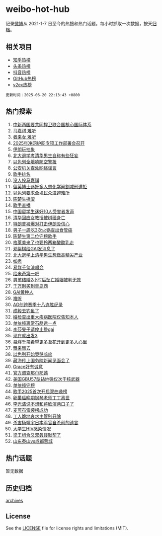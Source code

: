# weibo-hot-hub

记录[微博](https://www.weibo.com)从 2021-1-7 日至今的热搜和热门话题。每小时抓取一次数据，按天[归档](archives)。

## 相关项目

- [知乎热榜](https://github.com/lonnyzhang423/zhihu-hot-hub)
- [头条热榜](https://github.com/lonnyzhang423/toutiao-hot-hub)
- [抖音热榜](https://github.com/lonnyzhang423/douyin-hot-hub)
- [GitHub热榜](https://github.com/lonnyzhang423/github-hot-hub)
- [v2ex热榜](https://github.com/lonnyzhang423/v2ex-hot-hub)


`更新时间：2025-06-20 22:13:43 +0800`

## 热门搜索

1. [中新两国要共同捍卫联合国核心国际体系](https://m.weibo.cn/search?containerid=100103type%3D1%26t%3D10%26q%3D%23%E4%B8%AD%E6%96%B0%E4%B8%A4%E5%9B%BD%E8%A6%81%E5%85%B1%E5%90%8C%E6%8D%8D%E5%8D%AB%E8%81%94%E5%90%88%E5%9B%BD%E6%A0%B8%E5%BF%83%E5%9B%BD%E9%99%85%E4%BD%93%E7%B3%BB%23&stream_entry_id=51&isnewpage=1&extparam=seat%3D1%26q%3D%2523%25E4%25B8%25AD%25E6%2596%25B0%25E4%25B8%25A4%25E5%259B%25BD%25E8%25A6%2581%25E5%2585%25B1%25E5%2590%258C%25E6%258D%258D%25E5%258D%25AB%25E8%2581%2594%25E5%2590%2588%25E5%259B%25BD%25E6%25A0%25B8%25E5%25BF%2583%25E5%259B%25BD%25E9%2599%2585%25E4%25BD%2593%25E7%25B3%25BB%2523%26filter_type%3Drealtimehot%26stream_entry_id%3D51%26c_type%3D51%26dgr%3D0%26pos%3D0%26cate%3D10103%26display_time%3D1750428821%26pre_seqid%3D17504288218790218237116)
1. [马嘉祺 难听](https://m.weibo.cn/search?containerid=100103type%3D1%26t%3D10%26q%3D%E9%A9%AC%E5%98%89%E7%A5%BA+%E9%9A%BE%E5%90%AC&stream_entry_id=31&isnewpage=1&extparam=seat%3D1%26band_rank%3D1%26lcate%3D5001%26stream_entry_id%3D31%26q%3D%25E9%25A9%25AC%25E5%2598%2589%25E7%25A5%25BA%2520%25E9%259A%25BE%25E5%2590%25AC%26flag%3D4%26filter_type%3Drealtimehot%26dgr%3D0%26pos%3D0%26realpos%3D1%26c_type%3D31%26cate%3D5001%26display_time%3D1750428821%26pre_seqid%3D17504288218790218237116)
1. [者来女 难听](https://m.weibo.cn/search?containerid=100103type%3D1%26t%3D10%26q%3D%E8%80%85%E6%9D%A5%E5%A5%B3+%E9%9A%BE%E5%90%AC&stream_entry_id=31&isnewpage=1&extparam=seat%3D1%26band_rank%3D2%26lcate%3D5001%26stream_entry_id%3D31%26q%3D%25E8%2580%2585%25E6%259D%25A5%25E5%25A5%25B3%2520%25E9%259A%25BE%25E5%2590%25AC%26flag%3D1%26filter_type%3Drealtimehot%26dgr%3D0%26pos%3D1%26realpos%3D2%26c_type%3D31%26cate%3D5001%26display_time%3D1750428821%26pre_seqid%3D17504288218790218237116)
1. [2025年净网护网专项工作部署会召开](https://m.weibo.cn/search?containerid=100103type%3D1%26t%3D10%26q%3D%232025%E5%B9%B4%E5%87%80%E7%BD%91%E6%8A%A4%E7%BD%91%E4%B8%93%E9%A1%B9%E5%B7%A5%E4%BD%9C%E9%83%A8%E7%BD%B2%E4%BC%9A%E5%8F%AC%E5%BC%80%23&stream_entry_id=31&isnewpage=1&extparam=seat%3D1%26band_rank%3D3%26lcate%3D5001%26stream_entry_id%3D31%26q%3D%25232025%25E5%25B9%25B4%25E5%2587%2580%25E7%25BD%2591%25E6%258A%25A4%25E7%25BD%2591%25E4%25B8%2593%25E9%25A1%25B9%25E5%25B7%25A5%25E4%25BD%259C%25E9%2583%25A8%25E7%25BD%25B2%25E4%25BC%259A%25E5%258F%25AC%25E5%25BC%2580%2523%26flag%3D0%26filter_type%3Drealtimehot%26dgr%3D0%26pos%3D2%26realpos%3D3%26c_type%3D31%26cate%3D5001%26display_time%3D1750428821%26pre_seqid%3D17504288218790218237116)
1. [伊朗玩抽象](https://m.weibo.cn/search?containerid=100103type%3D1%26t%3D10%26q%3D%E4%BC%8A%E6%9C%97%E7%8E%A9%E6%8A%BD%E8%B1%A1&stream_entry_id=31&isnewpage=1&extparam=seat%3D1%26band_rank%3D4%26lcate%3D5001%26stream_entry_id%3D31%26q%3D%25E4%25BC%258A%25E6%259C%2597%25E7%258E%25A9%25E6%258A%25BD%25E8%25B1%25A1%26flag%3D1%26filter_type%3Drealtimehot%26dgr%3D0%26pos%3D3%26realpos%3D4%26c_type%3D31%26cate%3D5001%26display_time%3D1750428821%26pre_seqid%3D17504288218790218237116)
1. [北大退学考清华男生自称有些狂妄](https://m.weibo.cn/search?containerid=100103type%3D1%26t%3D10%26q%3D%23%E5%8C%97%E5%A4%A7%E9%80%80%E5%AD%A6%E8%80%83%E6%B8%85%E5%8D%8E%E7%94%B7%E7%94%9F%E8%87%AA%E7%A7%B0%E6%9C%89%E4%BA%9B%E7%8B%82%E5%A6%84%23&stream_entry_id=31&isnewpage=1&extparam=seat%3D1%26band_rank%3D5%26lcate%3D5001%26stream_entry_id%3D31%26q%3D%2523%25E5%258C%2597%25E5%25A4%25A7%25E9%2580%2580%25E5%25AD%25A6%25E8%2580%2583%25E6%25B8%2585%25E5%258D%258E%25E7%2594%25B7%25E7%2594%259F%25E8%2587%25AA%25E7%25A7%25B0%25E6%259C%2589%25E4%25BA%259B%25E7%258B%2582%25E5%25A6%2584%2523%26flag%3D0%26filter_type%3Drealtimehot%26dgr%3D0%26pos%3D4%26realpos%3D5%26c_type%3D31%26cate%3D5001%26display_time%3D1750428821%26pre_seqid%3D17504288218790218237116)
1. [以色列全境响防空警报](https://m.weibo.cn/search?containerid=100103type%3D1%26t%3D10%26q%3D%23%E4%BB%A5%E8%89%B2%E5%88%97%E5%85%A8%E5%A2%83%E5%93%8D%E9%98%B2%E7%A9%BA%E8%AD%A6%E6%8A%A5%23&stream_entry_id=31&isnewpage=1&extparam=seat%3D1%26band_rank%3D6%26lcate%3D5001%26stream_entry_id%3D31%26q%3D%2523%25E4%25BB%25A5%25E8%2589%25B2%25E5%2588%2597%25E5%2585%25A8%25E5%25A2%2583%25E5%2593%258D%25E9%2598%25B2%25E7%25A9%25BA%25E8%25AD%25A6%25E6%258A%25A5%2523%26flag%3D1%26filter_type%3Drealtimehot%26dgr%3D0%26pos%3D5%26realpos%3D6%26c_type%3D31%26cate%3D5001%26display_time%3D1750428821%26pre_seqid%3D17504288218790218237116)
1. [公安机关查处网络谣言](https://m.weibo.cn/search?containerid=100103type%3D1%26t%3D10%26q%3D%23%E5%85%AC%E5%AE%89%E6%9C%BA%E5%85%B3%E6%9F%A5%E5%A4%84%E7%BD%91%E7%BB%9C%E8%B0%A3%E8%A8%80%23&stream_entry_id=31&isnewpage=1&extparam=seat%3D1%26band_rank%3D7%26lcate%3D5001%26stream_entry_id%3D31%26is_ad_pos%3D1%26q%3D%2523%25E5%2585%25AC%25E5%25AE%2589%25E6%259C%25BA%25E5%2585%25B3%25E6%259F%25A5%25E5%25A4%2584%25E7%25BD%2591%25E7%25BB%259C%25E8%25B0%25A3%25E8%25A8%2580%2523%26filter_type%3Drealtimehot%26dgr%3D0%26pos%3D6%26c_type%3D31%26adid%3D290698%26cate%3D5001%26display_time%3D1750428821%26pre_seqid%3D17504288218790218237116)
1. [歌手排名](https://m.weibo.cn/search?containerid=100103type%3D1%26t%3D10%26q%3D%E6%AD%8C%E6%89%8B%E6%8E%92%E5%90%8D&stream_entry_id=31&isnewpage=1&extparam=seat%3D1%26band_rank%3D7%26lcate%3D5001%26stream_entry_id%3D31%26q%3D%25E6%25AD%258C%25E6%2589%258B%25E6%258E%2592%25E5%2590%258D%26flag%3D1%26filter_type%3Drealtimehot%26dgr%3D0%26pos%3D7%26realpos%3D7%26c_type%3D31%26cate%3D5001%26display_time%3D1750428821%26pre_seqid%3D17504288218790218237116)
1. [没人投马嘉祺](https://m.weibo.cn/search?containerid=100103type%3D1%26t%3D10%26q%3D%23%E6%B2%A1%E4%BA%BA%E6%8A%95%E9%A9%AC%E5%98%89%E7%A5%BA%23&stream_entry_id=31&isnewpage=1&extparam=seat%3D1%26band_rank%3D8%26lcate%3D5001%26stream_entry_id%3D31%26q%3D%2523%25E6%25B2%25A1%25E4%25BA%25BA%25E6%258A%2595%25E9%25A9%25AC%25E5%2598%2589%25E7%25A5%25BA%2523%26flag%3D1%26filter_type%3Drealtimehot%26dgr%3D0%26pos%3D8%26realpos%3D8%26c_type%3D31%26cate%3D5001%26display_time%3D1750428821%26pre_seqid%3D17504288218790218237116)
1. [留英博士迷奸多人想化学阉割减刑遭拒](https://m.weibo.cn/search?containerid=100103type%3D1%26t%3D10%26q%3D%23%E7%95%99%E8%8B%B1%E5%8D%9A%E5%A3%AB%E8%BF%B7%E5%A5%B8%E5%A4%9A%E4%BA%BA%E6%83%B3%E5%8C%96%E5%AD%A6%E9%98%89%E5%89%B2%E5%87%8F%E5%88%91%E9%81%AD%E6%8B%92%23&stream_entry_id=31&isnewpage=1&extparam=seat%3D1%26band_rank%3D9%26lcate%3D5001%26stream_entry_id%3D31%26q%3D%2523%25E7%2595%2599%25E8%258B%25B1%25E5%258D%259A%25E5%25A3%25AB%25E8%25BF%25B7%25E5%25A5%25B8%25E5%25A4%259A%25E4%25BA%25BA%25E6%2583%25B3%25E5%258C%2596%25E5%25AD%25A6%25E9%2598%2589%25E5%2589%25B2%25E5%2587%258F%25E5%2588%2591%25E9%2581%25AD%25E6%258B%2592%2523%26flag%3D0%26filter_type%3Drealtimehot%26dgr%3D0%26pos%3D9%26realpos%3D9%26c_type%3D31%26cate%3D5001%26display_time%3D1750428821%26pre_seqid%3D17504288218790218237116)
1. [以色列要求全境民众进避难所](https://m.weibo.cn/search?containerid=100103type%3D1%26t%3D10%26q%3D%23%E4%BB%A5%E8%89%B2%E5%88%97%E8%A6%81%E6%B1%82%E5%85%A8%E5%A2%83%E6%B0%91%E4%BC%97%E8%BF%9B%E9%81%BF%E9%9A%BE%E6%89%80%23&stream_entry_id=31&isnewpage=1&extparam=seat%3D1%26band_rank%3D10%26lcate%3D5001%26stream_entry_id%3D31%26q%3D%2523%25E4%25BB%25A5%25E8%2589%25B2%25E5%2588%2597%25E8%25A6%2581%25E6%25B1%2582%25E5%2585%25A8%25E5%25A2%2583%25E6%25B0%2591%25E4%25BC%2597%25E8%25BF%259B%25E9%2581%25BF%25E9%259A%25BE%25E6%2589%2580%2523%26flag%3D1%26filter_type%3Drealtimehot%26dgr%3D0%26pos%3D10%26realpos%3D10%26c_type%3D31%26cate%3D5001%26display_time%3D1750428821%26pre_seqid%3D17504288218790218237116)
1. [陈楚生摇滚](https://m.weibo.cn/search?containerid=100103type%3D1%26t%3D10%26q%3D%E9%99%88%E6%A5%9A%E7%94%9F%E6%91%87%E6%BB%9A&stream_entry_id=31&isnewpage=1&extparam=seat%3D1%26band_rank%3D11%26lcate%3D5001%26stream_entry_id%3D31%26q%3D%25E9%2599%2588%25E6%25A5%259A%25E7%2594%259F%25E6%2591%2587%25E6%25BB%259A%26flag%3D1%26filter_type%3Drealtimehot%26dgr%3D0%26pos%3D11%26realpos%3D11%26c_type%3D31%26cate%3D5001%26display_time%3D1750428821%26pre_seqid%3D17504288218790218237116)
1. [歌手直播](https://m.weibo.cn/search?containerid=100103type%3D1%26t%3D10%26q%3D%E6%AD%8C%E6%89%8B%E7%9B%B4%E6%92%AD&stream_entry_id=31&isnewpage=1&extparam=seat%3D1%26band_rank%3D12%26lcate%3D5001%26stream_entry_id%3D31%26q%3D%25E6%25AD%258C%25E6%2589%258B%25E7%259B%25B4%25E6%2592%25AD%26flag%3D0%26filter_type%3Drealtimehot%26dgr%3D0%26pos%3D12%26realpos%3D12%26c_type%3D31%26cate%3D5001%26display_time%3D1750428821%26pre_seqid%3D17504288218790218237116)
1. [中国留学生迷奸10人受害者发声](https://m.weibo.cn/search?containerid=100103type%3D1%26t%3D10%26q%3D%23%E4%B8%AD%E5%9B%BD%E7%95%99%E5%AD%A6%E7%94%9F%E8%BF%B7%E5%A5%B810%E4%BA%BA%E5%8F%97%E5%AE%B3%E8%80%85%E5%8F%91%E5%A3%B0%23&stream_entry_id=31&isnewpage=1&extparam=seat%3D1%26band_rank%3D13%26lcate%3D5001%26stream_entry_id%3D31%26q%3D%2523%25E4%25B8%25AD%25E5%259B%25BD%25E7%2595%2599%25E5%25AD%25A6%25E7%2594%259F%25E8%25BF%25B7%25E5%25A5%25B810%25E4%25BA%25BA%25E5%258F%2597%25E5%25AE%25B3%25E8%2580%2585%25E5%258F%2591%25E5%25A3%25B0%2523%26flag%3D2%26filter_type%3Drealtimehot%26dgr%3D0%26pos%3D13%26realpos%3D13%26c_type%3D31%26cate%3D5001%26display_time%3D1750428821%26pre_seqid%3D17504288218790218237116)
1. [清华回应女教授被树砸身亡](https://m.weibo.cn/search?containerid=100103type%3D1%26t%3D10%26q%3D%23%E6%B8%85%E5%8D%8E%E5%9B%9E%E5%BA%94%E5%A5%B3%E6%95%99%E6%8E%88%E8%A2%AB%E6%A0%91%E7%A0%B8%E8%BA%AB%E4%BA%A1%23&stream_entry_id=31&isnewpage=1&extparam=seat%3D1%26band_rank%3D14%26lcate%3D5001%26stream_entry_id%3D31%26q%3D%2523%25E6%25B8%2585%25E5%258D%258E%25E5%259B%259E%25E5%25BA%2594%25E5%25A5%25B3%25E6%2595%2599%25E6%258E%2588%25E8%25A2%25AB%25E6%25A0%2591%25E7%25A0%25B8%25E8%25BA%25AB%25E4%25BA%25A1%2523%26flag%3D0%26filter_type%3Drealtimehot%26dgr%3D0%26pos%3D14%26realpos%3D14%26c_type%3D31%26cate%3D5001%26display_time%3D1750428821%26pre_seqid%3D17504288218790218237116)
1. [特朗普被爆对打击伊朗没信心](https://m.weibo.cn/search?containerid=100103type%3D1%26t%3D10%26q%3D%23%E7%89%B9%E6%9C%97%E6%99%AE%E8%A2%AB%E7%88%86%E5%AF%B9%E6%89%93%E5%87%BB%E4%BC%8A%E6%9C%97%E6%B2%A1%E4%BF%A1%E5%BF%83%23&stream_entry_id=31&isnewpage=1&extparam=seat%3D1%26band_rank%3D15%26lcate%3D5001%26stream_entry_id%3D31%26q%3D%2523%25E7%2589%25B9%25E6%259C%2597%25E6%2599%25AE%25E8%25A2%25AB%25E7%2588%2586%25E5%25AF%25B9%25E6%2589%2593%25E5%2587%25BB%25E4%25BC%258A%25E6%259C%2597%25E6%25B2%25A1%25E4%25BF%25A1%25E5%25BF%2583%2523%26flag%3D1%26filter_type%3Drealtimehot%26dgr%3D0%26pos%3D15%26realpos%3D15%26c_type%3D31%26cate%3D5001%26display_time%3D1750428821%26pre_seqid%3D17504288218790218237116)
1. [男子一周吃3次火锅查出食管癌](https://m.weibo.cn/search?containerid=100103type%3D1%26t%3D10%26q%3D%23%E7%94%B7%E5%AD%90%E4%B8%80%E5%91%A8%E5%90%833%E6%AC%A1%E7%81%AB%E9%94%85%E6%9F%A5%E5%87%BA%E9%A3%9F%E7%AE%A1%E7%99%8C%23&stream_entry_id=31&isnewpage=1&extparam=seat%3D1%26band_rank%3D16%26lcate%3D5001%26stream_entry_id%3D31%26q%3D%2523%25E7%2594%25B7%25E5%25AD%2590%25E4%25B8%2580%25E5%2591%25A8%25E5%2590%25833%25E6%25AC%25A1%25E7%2581%25AB%25E9%2594%2585%25E6%259F%25A5%25E5%2587%25BA%25E9%25A3%259F%25E7%25AE%25A1%25E7%2599%258C%2523%26flag%3D0%26filter_type%3Drealtimehot%26dgr%3D0%26pos%3D16%26realpos%3D16%26c_type%3D31%26cate%3D5001%26display_time%3D1750428821%26pre_seqid%3D17504288218790218237116)
1. [陈楚生第二位守榜歌手](https://m.weibo.cn/search?containerid=100103type%3D1%26t%3D10%26q%3D%E9%99%88%E6%A5%9A%E7%94%9F%E7%AC%AC%E4%BA%8C%E4%BD%8D%E5%AE%88%E6%A6%9C%E6%AD%8C%E6%89%8B&stream_entry_id=31&isnewpage=1&extparam=seat%3D1%26band_rank%3D17%26lcate%3D5001%26stream_entry_id%3D31%26q%3D%25E9%2599%2588%25E6%25A5%259A%25E7%2594%259F%25E7%25AC%25AC%25E4%25BA%258C%25E4%25BD%258D%25E5%25AE%2588%25E6%25A6%259C%25E6%25AD%258C%25E6%2589%258B%26flag%3D1%26filter_type%3Drealtimehot%26dgr%3D0%26pos%3D17%26realpos%3D17%26c_type%3D31%26cate%3D5001%26display_time%3D1750428821%26pre_seqid%3D17504288218790218237116)
1. [格莱美来了也要拎两箱酸酸乳走](https://m.weibo.cn/search?containerid=100103type%3D1%26t%3D10%26q%3D%23%E6%A0%BC%E8%8E%B1%E7%BE%8E%E6%9D%A5%E4%BA%86%E4%B9%9F%E8%A6%81%E6%8B%8E%E4%B8%A4%E7%AE%B1%E9%85%B8%E9%85%B8%E4%B9%B3%E8%B5%B0%23&stream_entry_id=31&isnewpage=1&extparam=seat%3D1%26band_rank%3D18%26lcate%3D5001%26stream_entry_id%3D31%26q%3D%2523%25E6%25A0%25BC%25E8%258E%25B1%25E7%25BE%258E%25E6%259D%25A5%25E4%25BA%2586%25E4%25B9%259F%25E8%25A6%2581%25E6%258B%258E%25E4%25B8%25A4%25E7%25AE%25B1%25E9%2585%25B8%25E9%2585%25B8%25E4%25B9%25B3%25E8%25B5%25B0%2523%26flag%3D1%26filter_type%3Drealtimehot%26dgr%3D0%26pos%3D18%26realpos%3D18%26c_type%3D31%26cate%3D5001%26display_time%3D1750428821%26pre_seqid%3D17504288218790218237116)
1. [邓紫棋给GAI发消息了](https://m.weibo.cn/search?containerid=100103type%3D1%26t%3D10%26q%3D%23%E9%82%93%E7%B4%AB%E6%A3%8B%E7%BB%99GAI%E5%8F%91%E6%B6%88%E6%81%AF%E4%BA%86%23&stream_entry_id=31&isnewpage=1&extparam=seat%3D1%26band_rank%3D19%26lcate%3D5001%26stream_entry_id%3D31%26q%3D%2523%25E9%2582%2593%25E7%25B4%25AB%25E6%25A3%258B%25E7%25BB%2599GAI%25E5%258F%2591%25E6%25B6%2588%25E6%2581%25AF%25E4%25BA%2586%2523%26flag%3D1%26filter_type%3Drealtimehot%26dgr%3D0%26pos%3D19%26realpos%3D19%26c_type%3D31%26cate%3D5001%26display_time%3D1750428821%26pre_seqid%3D17504288218790218237116)
1. [北大退学上清华男生想做高精尖产业](https://m.weibo.cn/search?containerid=100103type%3D1%26t%3D10%26q%3D%23%E5%8C%97%E5%A4%A7%E9%80%80%E5%AD%A6%E4%B8%8A%E6%B8%85%E5%8D%8E%E7%94%B7%E7%94%9F%E6%83%B3%E5%81%9A%E9%AB%98%E7%B2%BE%E5%B0%96%E4%BA%A7%E4%B8%9A%23&stream_entry_id=31&isnewpage=1&extparam=seat%3D1%26band_rank%3D20%26lcate%3D5001%26stream_entry_id%3D31%26q%3D%2523%25E5%258C%2597%25E5%25A4%25A7%25E9%2580%2580%25E5%25AD%25A6%25E4%25B8%258A%25E6%25B8%2585%25E5%258D%258E%25E7%2594%25B7%25E7%2594%259F%25E6%2583%25B3%25E5%2581%259A%25E9%25AB%2598%25E7%25B2%25BE%25E5%25B0%2596%25E4%25BA%25A7%25E4%25B8%259A%2523%26flag%3D1%26filter_type%3Drealtimehot%26dgr%3D0%26pos%3D20%26realpos%3D20%26c_type%3D31%26cate%3D5001%26display_time%3D1750428821%26pre_seqid%3D17504288218790218237116)
1. [如愿](https://m.weibo.cn/search?containerid=100103type%3D1%26t%3D10%26q%3D%E5%A6%82%E6%84%BF&stream_entry_id=31&isnewpage=1&extparam=seat%3D1%26band_rank%3D21%26lcate%3D5001%26stream_entry_id%3D31%26q%3D%25E5%25A6%2582%25E6%2584%25BF%26flag%3D1%26filter_type%3Drealtimehot%26dgr%3D0%26pos%3D21%26realpos%3D21%26c_type%3D31%26cate%3D5001%26display_time%3D1750428821%26pre_seqid%3D17504288218790218237116)
1. [易烊千玺演唱会](https://m.weibo.cn/search?containerid=100103type%3D1%26t%3D10%26q%3D%E6%98%93%E7%83%8A%E5%8D%83%E7%8E%BA%E6%BC%94%E5%94%B1%E4%BC%9A&stream_entry_id=31&isnewpage=1&extparam=seat%3D1%26band_rank%3D22%26lcate%3D5001%26stream_entry_id%3D31%26q%3D%25E6%2598%2593%25E7%2583%258A%25E5%258D%2583%25E7%258E%25BA%25E6%25BC%2594%25E5%2594%25B1%25E4%25BC%259A%26flag%3D1%26filter_type%3Drealtimehot%26dgr%3D0%26pos%3D22%26realpos%3D22%26c_type%3D31%26cate%3D5001%26display_time%3D1750428821%26pre_seqid%3D17504288218790218237116)
1. [给米奇第一吧](https://m.weibo.cn/search?containerid=100103type%3D1%26t%3D10%26q%3D%E7%BB%99%E7%B1%B3%E5%A5%87%E7%AC%AC%E4%B8%80%E5%90%A7&stream_entry_id=31&isnewpage=1&extparam=seat%3D1%26band_rank%3D23%26lcate%3D5001%26stream_entry_id%3D31%26q%3D%25E7%25BB%2599%25E7%25B1%25B3%25E5%25A5%2587%25E7%25AC%25AC%25E4%25B8%2580%25E5%2590%25A7%26flag%3D1%26filter_type%3Drealtimehot%26dgr%3D0%26pos%3D23%26realpos%3D23%26c_type%3D31%26cate%3D5001%26display_time%3D1750428821%26pre_seqid%3D17504288218790218237116)
1. [男孩结婚2小时后坠亡婚姻被判无效](https://m.weibo.cn/search?containerid=100103type%3D1%26t%3D10%26q%3D%23%E7%94%B7%E5%AD%A9%E7%BB%93%E5%A9%9A2%E5%B0%8F%E6%97%B6%E5%90%8E%E5%9D%A0%E4%BA%A1%E5%A9%9A%E5%A7%BB%E8%A2%AB%E5%88%A4%E6%97%A0%E6%95%88%23&stream_entry_id=31&isnewpage=1&extparam=seat%3D1%26band_rank%3D24%26lcate%3D5001%26stream_entry_id%3D31%26q%3D%2523%25E7%2594%25B7%25E5%25AD%25A9%25E7%25BB%2593%25E5%25A9%259A2%25E5%25B0%258F%25E6%2597%25B6%25E5%2590%258E%25E5%259D%25A0%25E4%25BA%25A1%25E5%25A9%259A%25E5%25A7%25BB%25E8%25A2%25AB%25E5%2588%25A4%25E6%2597%25A0%25E6%2595%2588%2523%26flag%3D0%26filter_type%3Drealtimehot%26dgr%3D0%26pos%3D24%26realpos%3D24%26c_type%3D31%26cate%3D5001%26display_time%3D1750428821%26pre_seqid%3D17504288218790218237116)
1. [千万别买到青岛西](https://m.weibo.cn/search?containerid=100103type%3D1%26t%3D10%26q%3D%E5%8D%83%E4%B8%87%E5%88%AB%E4%B9%B0%E5%88%B0%E9%9D%92%E5%B2%9B%E8%A5%BF&stream_entry_id=31&isnewpage=1&extparam=seat%3D1%26band_rank%3D25%26lcate%3D5001%26stream_entry_id%3D31%26q%3D%25E5%258D%2583%25E4%25B8%2587%25E5%2588%25AB%25E4%25B9%25B0%25E5%2588%25B0%25E9%259D%2592%25E5%25B2%259B%25E8%25A5%25BF%26flag%3D0%26filter_type%3Drealtimehot%26dgr%3D0%26pos%3D25%26realpos%3D25%26c_type%3D31%26cate%3D5001%26display_time%3D1750428821%26pre_seqid%3D17504288218790218237116)
1. [GAI黄种人](https://m.weibo.cn/search?containerid=100103type%3D1%26t%3D10%26q%3D%23GAI%E9%BB%84%E7%A7%8D%E4%BA%BA%23&stream_entry_id=31&isnewpage=1&extparam=seat%3D1%26band_rank%3D26%26lcate%3D5001%26stream_entry_id%3D31%26q%3D%2523GAI%25E9%25BB%2584%25E7%25A7%258D%25E4%25BA%25BA%2523%26flag%3D1%26filter_type%3Drealtimehot%26dgr%3D0%26pos%3D26%26realpos%3D26%26c_type%3D31%26cate%3D5001%26display_time%3D1750428821%26pre_seqid%3D17504288218790218237116)
1. [难听](https://m.weibo.cn/search?containerid=100103type%3D1%26t%3D10%26q%3D%E9%9A%BE%E5%90%AC&stream_entry_id=31&isnewpage=1&extparam=seat%3D1%26band_rank%3D27%26lcate%3D5001%26stream_entry_id%3D31%26q%3D%25E9%259A%25BE%25E5%2590%25AC%26flag%3D1%26filter_type%3Drealtimehot%26dgr%3D0%26pos%3D27%26realpos%3D27%26c_type%3D31%26cate%3D5001%26display_time%3D1750428821%26pre_seqid%3D17504288218790218237116)
1. [AG创跨赛季十八连胜纪录](https://m.weibo.cn/search?containerid=100103type%3D1%26t%3D10%26q%3D%23AG%E5%88%9B%E8%B7%A8%E8%B5%9B%E5%AD%A3%E5%8D%81%E5%85%AB%E8%BF%9E%E8%83%9C%E7%BA%AA%E5%BD%95%23&stream_entry_id=31&isnewpage=1&extparam=seat%3D1%26band_rank%3D28%26lcate%3D5001%26stream_entry_id%3D31%26q%3D%2523AG%25E5%2588%259B%25E8%25B7%25A8%25E8%25B5%259B%25E5%25AD%25A3%25E5%258D%2581%25E5%2585%25AB%25E8%25BF%259E%25E8%2583%259C%25E7%25BA%25AA%25E5%25BD%2595%2523%26flag%3D1%26filter_type%3Drealtimehot%26dgr%3D0%26pos%3D28%26realpos%3D28%26c_type%3D31%26cate%3D5001%26display_time%3D1750428821%26pre_seqid%3D17504288218790218237116)
1. [成毅去钓鱼了](https://m.weibo.cn/search?containerid=100103type%3D1%26t%3D10%26q%3D%E6%88%90%E6%AF%85%E5%8E%BB%E9%92%93%E9%B1%BC%E4%BA%86&stream_entry_id=31&isnewpage=1&extparam=seat%3D1%26band_rank%3D29%26lcate%3D5001%26stream_entry_id%3D31%26q%3D%25E6%2588%2590%25E6%25AF%2585%25E5%258E%25BB%25E9%2592%2593%25E9%25B1%25BC%25E4%25BA%2586%26flag%3D1%26filter_type%3Drealtimehot%26dgr%3D0%26pos%3D29%26realpos%3D29%26c_type%3D31%26cate%3D5001%26display_time%3D1750428821%26pre_seqid%3D17504288218790218237116)
1. [婚检查出重大疾病医院仅告知本人](https://m.weibo.cn/search?containerid=100103type%3D1%26t%3D10%26q%3D%23%E5%A9%9A%E6%A3%80%E6%9F%A5%E5%87%BA%E9%87%8D%E5%A4%A7%E7%96%BE%E7%97%85%E5%8C%BB%E9%99%A2%E4%BB%85%E5%91%8A%E7%9F%A5%E6%9C%AC%E4%BA%BA%23&stream_entry_id=31&isnewpage=1&extparam=seat%3D1%26band_rank%3D30%26lcate%3D5001%26stream_entry_id%3D31%26q%3D%2523%25E5%25A9%259A%25E6%25A3%2580%25E6%259F%25A5%25E5%2587%25BA%25E9%2587%258D%25E5%25A4%25A7%25E7%2596%25BE%25E7%2597%2585%25E5%258C%25BB%25E9%2599%25A2%25E4%25BB%2585%25E5%2591%258A%25E7%259F%25A5%25E6%259C%25AC%25E4%25BA%25BA%2523%26flag%3D0%26filter_type%3Drealtimehot%26dgr%3D0%26pos%3D30%26realpos%3D30%26c_type%3D31%26cate%3D5001%26display_time%3D1750428821%26pre_seqid%3D17504288218790218237116)
1. [单依纯离常石磊远一点](https://m.weibo.cn/search?containerid=100103type%3D1%26t%3D10%26q%3D%E5%8D%95%E4%BE%9D%E7%BA%AF%E7%A6%BB%E5%B8%B8%E7%9F%B3%E7%A3%8A%E8%BF%9C%E4%B8%80%E7%82%B9&stream_entry_id=31&isnewpage=1&extparam=seat%3D1%26band_rank%3D31%26lcate%3D5001%26stream_entry_id%3D31%26q%3D%25E5%258D%2595%25E4%25BE%259D%25E7%25BA%25AF%25E7%25A6%25BB%25E5%25B8%25B8%25E7%259F%25B3%25E7%25A3%258A%25E8%25BF%259C%25E4%25B8%2580%25E7%2582%25B9%26flag%3D0%26filter_type%3Drealtimehot%26dgr%3D0%26pos%3D31%26realpos%3D31%26c_type%3D31%26cate%3D5001%26display_time%3D1750428821%26pre_seqid%3D17504288218790218237116)
1. [李莎旻子请停止整gai](https://m.weibo.cn/search?containerid=100103type%3D1%26t%3D10%26q%3D%E6%9D%8E%E8%8E%8E%E6%97%BB%E5%AD%90%E8%AF%B7%E5%81%9C%E6%AD%A2%E6%95%B4gai&stream_entry_id=31&isnewpage=1&extparam=seat%3D1%26band_rank%3D32%26lcate%3D5001%26stream_entry_id%3D31%26q%3D%25E6%259D%258E%25E8%258E%258E%25E6%2597%25BB%25E5%25AD%2590%25E8%25AF%25B7%25E5%2581%259C%25E6%25AD%25A2%25E6%2595%25B4gai%26flag%3D1%26filter_type%3Drealtimehot%26dgr%3D0%26pos%3D32%26realpos%3D32%26c_type%3D31%26cate%3D5001%26display_time%3D1750428821%26pre_seqid%3D17504288218790218237116)
1. [现在就出发3](https://m.weibo.cn/search?containerid=100103type%3D1%26t%3D10%26q%3D%E7%8E%B0%E5%9C%A8%E5%B0%B1%E5%87%BA%E5%8F%913&stream_entry_id=31&isnewpage=1&extparam=seat%3D1%26band_rank%3D33%26lcate%3D5001%26stream_entry_id%3D31%26q%3D%25E7%258E%25B0%25E5%259C%25A8%25E5%25B0%25B1%25E5%2587%25BA%25E5%258F%25913%26flag%3D0%26filter_type%3Drealtimehot%26dgr%3D0%26pos%3D33%26realpos%3D33%26c_type%3D31%26cate%3D5001%26display_time%3D1750428821%26pre_seqid%3D17504288218790218237116)
1. [易烊千玺希望更多苔花开到更多人心里](https://m.weibo.cn/search?containerid=100103type%3D1%26t%3D10%26q%3D%23%E6%98%93%E7%83%8A%E5%8D%83%E7%8E%BA%E5%B8%8C%E6%9C%9B%E6%9B%B4%E5%A4%9A%E8%8B%94%E8%8A%B1%E5%BC%80%E5%88%B0%E6%9B%B4%E5%A4%9A%E4%BA%BA%E5%BF%83%E9%87%8C%23&stream_entry_id=31&isnewpage=1&extparam=seat%3D1%26band_rank%3D34%26lcate%3D5001%26stream_entry_id%3D31%26q%3D%2523%25E6%2598%2593%25E7%2583%258A%25E5%258D%2583%25E7%258E%25BA%25E5%25B8%258C%25E6%259C%259B%25E6%259B%25B4%25E5%25A4%259A%25E8%258B%2594%25E8%258A%25B1%25E5%25BC%2580%25E5%2588%25B0%25E6%259B%25B4%25E5%25A4%259A%25E4%25BA%25BA%25E5%25BF%2583%25E9%2587%258C%2523%26flag%3D1%26filter_type%3Drealtimehot%26dgr%3D0%26pos%3D34%26realpos%3D34%26c_type%3D31%26cate%3D5001%26display_time%3D1750428821%26pre_seqid%3D17504288218790218237116)
1. [飘来飘去](https://m.weibo.cn/search?containerid=100103type%3D1%26t%3D10%26q%3D%E9%A3%98%E6%9D%A5%E9%A3%98%E5%8E%BB&stream_entry_id=31&isnewpage=1&extparam=seat%3D1%26band_rank%3D35%26lcate%3D5001%26stream_entry_id%3D31%26q%3D%25E9%25A3%2598%25E6%259D%25A5%25E9%25A3%2598%25E5%258E%25BB%26flag%3D1%26filter_type%3Drealtimehot%26dgr%3D0%26pos%3D35%26realpos%3D35%26c_type%3D31%26cate%3D5001%26display_time%3D1750428821%26pre_seqid%3D17504288218790218237116)
1. [以色列开始哭哭啼啼](https://m.weibo.cn/search?containerid=100103type%3D1%26t%3D10%26q%3D%23%E4%BB%A5%E8%89%B2%E5%88%97%E5%BC%80%E5%A7%8B%E5%93%AD%E5%93%AD%E5%95%BC%E5%95%BC%23&stream_entry_id=31&isnewpage=1&extparam=seat%3D1%26band_rank%3D36%26lcate%3D5001%26stream_entry_id%3D31%26q%3D%2523%25E4%25BB%25A5%25E8%2589%25B2%25E5%2588%2597%25E5%25BC%2580%25E5%25A7%258B%25E5%2593%25AD%25E5%2593%25AD%25E5%2595%25BC%25E5%2595%25BC%2523%26flag%3D0%26filter_type%3Drealtimehot%26dgr%3D0%26pos%3D36%26realpos%3D36%26c_type%3D31%26cate%3D5001%26display_time%3D1750428821%26pre_seqid%3D17504288218790218237116)
1. [藏海传上国务院新闻见面会了](https://m.weibo.cn/search?containerid=100103type%3D1%26t%3D10%26q%3D%23%E8%97%8F%E6%B5%B7%E4%BC%A0%E4%B8%8A%E5%9B%BD%E5%8A%A1%E9%99%A2%E6%96%B0%E9%97%BB%E8%A7%81%E9%9D%A2%E4%BC%9A%E4%BA%86%23&stream_entry_id=31&isnewpage=1&extparam=seat%3D1%26band_rank%3D37%26lcate%3D5001%26stream_entry_id%3D31%26q%3D%2523%25E8%2597%258F%25E6%25B5%25B7%25E4%25BC%25A0%25E4%25B8%258A%25E5%259B%25BD%25E5%258A%25A1%25E9%2599%25A2%25E6%2596%25B0%25E9%2597%25BB%25E8%25A7%2581%25E9%259D%25A2%25E4%25BC%259A%25E4%25BA%2586%2523%26flag%3D1%26filter_type%3Drealtimehot%26dgr%3D0%26pos%3D37%26realpos%3D37%26c_type%3D31%26cate%3D5001%26display_time%3D1750428821%26pre_seqid%3D17504288218790218237116)
1. [Grace好有诚意](https://m.weibo.cn/search?containerid=100103type%3D1%26t%3D10%26q%3DGrace%E5%A5%BD%E6%9C%89%E8%AF%9A%E6%84%8F&stream_entry_id=31&isnewpage=1&extparam=seat%3D1%26band_rank%3D38%26lcate%3D5001%26stream_entry_id%3D31%26q%3DGrace%25E5%25A5%25BD%25E6%259C%2589%25E8%25AF%259A%25E6%2584%258F%26flag%3D1%26filter_type%3Drealtimehot%26dgr%3D0%26pos%3D38%26realpos%3D38%26c_type%3D31%26cate%3D5001%26display_time%3D1750428821%26pre_seqid%3D17504288218790218237116)
1. [官方调查那尔那茜](https://m.weibo.cn/search?containerid=100103type%3D1%26t%3D10%26q%3D%23%E5%AE%98%E6%96%B9%E8%B0%83%E6%9F%A5%E9%82%A3%E5%B0%94%E9%82%A3%E8%8C%9C%23&stream_entry_id=31&isnewpage=1&extparam=seat%3D1%26band_rank%3D39%26lcate%3D5001%26stream_entry_id%3D31%26q%3D%2523%25E5%25AE%2598%25E6%2596%25B9%25E8%25B0%2583%25E6%259F%25A5%25E9%2582%25A3%25E5%25B0%2594%25E9%2582%25A3%25E8%258C%259C%2523%26flag%3D0%26filter_type%3Drealtimehot%26dgr%3D0%26pos%3D39%26realpos%3D39%26c_type%3D31%26cate%3D5001%26display_time%3D1750428821%26pre_seqid%3D17504288218790218237116)
1. [美国GBU57型钻地弹仅次于核武器](https://m.weibo.cn/search?containerid=100103type%3D1%26t%3D10%26q%3D%23%E7%BE%8E%E5%9B%BDGBU57%E5%9E%8B%E9%92%BB%E5%9C%B0%E5%BC%B9%E4%BB%85%E6%AC%A1%E4%BA%8E%E6%A0%B8%E6%AD%A6%E5%99%A8%23&stream_entry_id=31&isnewpage=1&extparam=seat%3D1%26band_rank%3D40%26lcate%3D5001%26stream_entry_id%3D31%26q%3D%2523%25E7%25BE%258E%25E5%259B%25BDGBU57%25E5%259E%258B%25E9%2592%25BB%25E5%259C%25B0%25E5%25BC%25B9%25E4%25BB%2585%25E6%25AC%25A1%25E4%25BA%258E%25E6%25A0%25B8%25E6%25AD%25A6%25E5%2599%25A8%2523%26flag%3D0%26filter_type%3Drealtimehot%26dgr%3D0%26pos%3D40%26realpos%3D40%26c_type%3D31%26cate%3D5001%26display_time%3D1750428821%26pre_seqid%3D17504288218790218237116)
1. [单依纯守榜](https://m.weibo.cn/search?containerid=100103type%3D1%26t%3D10%26q%3D%E5%8D%95%E4%BE%9D%E7%BA%AF%E5%AE%88%E6%A6%9C&stream_entry_id=31&isnewpage=1&extparam=seat%3D1%26band_rank%3D41%26lcate%3D5001%26stream_entry_id%3D31%26q%3D%25E5%258D%2595%25E4%25BE%259D%25E7%25BA%25AF%25E5%25AE%2588%25E6%25A6%259C%26flag%3D0%26filter_type%3Drealtimehot%26dgr%3D0%26pos%3D41%26realpos%3D41%26c_type%3D31%26cate%3D5001%26display_time%3D1750428821%26pre_seqid%3D17504288218790218237116)
1. [歌手2025首次开启双曲袭榜](https://m.weibo.cn/search?containerid=100103type%3D1%26t%3D10%26q%3D%23%E6%AD%8C%E6%89%8B2025%E9%A6%96%E6%AC%A1%E5%BC%80%E5%90%AF%E5%8F%8C%E6%9B%B2%E8%A2%AD%E6%A6%9C%23&stream_entry_id=31&isnewpage=1&extparam=seat%3D1%26band_rank%3D42%26lcate%3D5001%26stream_entry_id%3D31%26q%3D%2523%25E6%25AD%258C%25E6%2589%258B2025%25E9%25A6%2596%25E6%25AC%25A1%25E5%25BC%2580%25E5%2590%25AF%25E5%258F%258C%25E6%259B%25B2%25E8%25A2%25AD%25E6%25A6%259C%2523%26flag%3D0%26filter_type%3Drealtimehot%26dgr%3D0%26pos%3D42%26realpos%3D42%26c_type%3D31%26cate%3D5001%26display_time%3D1750428821%26pre_seqid%3D17504288218790218237116)
1. [卵巢癌晚期钢琴老师丁丁离世](https://m.weibo.cn/search?containerid=100103type%3D1%26t%3D10%26q%3D%23%E5%8D%B5%E5%B7%A2%E7%99%8C%E6%99%9A%E6%9C%9F%E9%92%A2%E7%90%B4%E8%80%81%E5%B8%88%E4%B8%81%E4%B8%81%E7%A6%BB%E4%B8%96%23&stream_entry_id=31&isnewpage=1&extparam=seat%3D1%26band_rank%3D43%26lcate%3D5001%26stream_entry_id%3D31%26q%3D%2523%25E5%258D%25B5%25E5%25B7%25A2%25E7%2599%258C%25E6%2599%259A%25E6%259C%259F%25E9%2592%25A2%25E7%2590%25B4%25E8%2580%2581%25E5%25B8%2588%25E4%25B8%2581%25E4%25B8%2581%25E7%25A6%25BB%25E4%25B8%2596%2523%26flag%3D0%26filter_type%3Drealtimehot%26dgr%3D0%26pos%3D43%26realpos%3D43%26c_type%3D31%26cate%3D5001%26display_time%3D1750428821%26pre_seqid%3D17504288218790218237116)
1. [李光洁说不想和蒋欣演两口子了](https://m.weibo.cn/search?containerid=100103type%3D1%26t%3D10%26q%3D%23%E6%9D%8E%E5%85%89%E6%B4%81%E8%AF%B4%E4%B8%8D%E6%83%B3%E5%92%8C%E8%92%8B%E6%AC%A3%E6%BC%94%E4%B8%A4%E5%8F%A3%E5%AD%90%E4%BA%86%23&stream_entry_id=31&isnewpage=1&extparam=seat%3D1%26band_rank%3D44%26lcate%3D5001%26stream_entry_id%3D31%26q%3D%2523%25E6%259D%258E%25E5%2585%2589%25E6%25B4%2581%25E8%25AF%25B4%25E4%25B8%258D%25E6%2583%25B3%25E5%2592%258C%25E8%2592%258B%25E6%25AC%25A3%25E6%25BC%2594%25E4%25B8%25A4%25E5%258F%25A3%25E5%25AD%2590%25E4%25BA%2586%2523%26flag%3D0%26filter_type%3Drealtimehot%26dgr%3D0%26pos%3D44%26realpos%3D44%26c_type%3D31%26cate%3D5001%26display_time%3D1750428821%26pre_seqid%3D17504288218790218237116)
1. [麦可布雷袭榜成功](https://m.weibo.cn/search?containerid=100103type%3D1%26t%3D10%26q%3D%23%E9%BA%A6%E5%8F%AF%E5%B8%83%E9%9B%B7%E8%A2%AD%E6%A6%9C%E6%88%90%E5%8A%9F%23&stream_entry_id=31&isnewpage=1&extparam=seat%3D1%26band_rank%3D45%26lcate%3D5001%26stream_entry_id%3D31%26q%3D%2523%25E9%25BA%25A6%25E5%258F%25AF%25E5%25B8%2583%25E9%259B%25B7%25E8%25A2%25AD%25E6%25A6%259C%25E6%2588%2590%25E5%258A%259F%2523%26flag%3D1%26filter_type%3Drealtimehot%26dgr%3D0%26pos%3D45%26realpos%3D45%26c_type%3D31%26cate%3D5001%26display_time%3D1750428821%26pre_seqid%3D17504288218790218237116)
1. [工人跪地哀求主管别开除](https://m.weibo.cn/search?containerid=100103type%3D1%26t%3D10%26q%3D%23%E5%B7%A5%E4%BA%BA%E8%B7%AA%E5%9C%B0%E5%93%80%E6%B1%82%E4%B8%BB%E7%AE%A1%E5%88%AB%E5%BC%80%E9%99%A4%23&stream_entry_id=31&isnewpage=1&extparam=seat%3D1%26band_rank%3D46%26lcate%3D5001%26stream_entry_id%3D31%26q%3D%2523%25E5%25B7%25A5%25E4%25BA%25BA%25E8%25B7%25AA%25E5%259C%25B0%25E5%2593%2580%25E6%25B1%2582%25E4%25B8%25BB%25E7%25AE%25A1%25E5%2588%25AB%25E5%25BC%2580%25E9%2599%25A4%2523%26flag%3D0%26filter_type%3Drealtimehot%26dgr%3D0%26pos%3D46%26realpos%3D46%26c_type%3D31%26cate%3D5001%26display_time%3D1750428821%26pre_seqid%3D17504288218790218237116)
1. [杀害杨靖宇日本军官自杀前的遗言](https://m.weibo.cn/search?containerid=100103type%3D1%26t%3D10%26q%3D%23%E6%9D%80%E5%AE%B3%E6%9D%A8%E9%9D%96%E5%AE%87%E6%97%A5%E6%9C%AC%E5%86%9B%E5%AE%98%E8%87%AA%E6%9D%80%E5%89%8D%E7%9A%84%E9%81%97%E8%A8%80%23&stream_entry_id=31&isnewpage=1&extparam=seat%3D1%26band_rank%3D47%26lcate%3D5001%26stream_entry_id%3D31%26q%3D%2523%25E6%259D%2580%25E5%25AE%25B3%25E6%259D%25A8%25E9%259D%2596%25E5%25AE%2587%25E6%2597%25A5%25E6%259C%25AC%25E5%2586%259B%25E5%25AE%2598%25E8%2587%25AA%25E6%259D%2580%25E5%2589%258D%25E7%259A%2584%25E9%2581%2597%25E8%25A8%2580%2523%26flag%3D0%26filter_type%3Drealtimehot%26dgr%3D0%26pos%3D47%26realpos%3D47%26c_type%3D31%26cate%3D5001%26display_time%3D1750428821%26pre_seqid%3D17504288218790218237116)
1. [大学生HIV感染情况](https://m.weibo.cn/search?containerid=100103type%3D1%26t%3D10%26q%3D%E5%A4%A7%E5%AD%A6%E7%94%9FHIV%E6%84%9F%E6%9F%93%E6%83%85%E5%86%B5&stream_entry_id=31&isnewpage=1&extparam=seat%3D1%26band_rank%3D48%26lcate%3D5001%26stream_entry_id%3D31%26q%3D%25E5%25A4%25A7%25E5%25AD%25A6%25E7%2594%259FHIV%25E6%2584%259F%25E6%259F%2593%25E6%2583%2585%25E5%2586%25B5%26flag%3D0%26filter_type%3Drealtimehot%26dgr%3D0%26pos%3D48%26realpos%3D48%26c_type%3D31%26cate%3D5001%26display_time%3D1750428821%26pre_seqid%3D17504288218790218237116)
1. [梁王组合又双叒叕默契了](https://m.weibo.cn/search?containerid=100103type%3D1%26t%3D10%26q%3D%E6%A2%81%E7%8E%8B%E7%BB%84%E5%90%88%E5%8F%88%E5%8F%8C%E5%8F%92%E5%8F%95%E9%BB%98%E5%A5%91%E4%BA%86&stream_entry_id=31&isnewpage=1&extparam=seat%3D1%26band_rank%3D49%26lcate%3D5001%26stream_entry_id%3D31%26q%3D%25E6%25A2%2581%25E7%258E%258B%25E7%25BB%2584%25E5%2590%2588%25E5%258F%2588%25E5%258F%258C%25E5%258F%2592%25E5%258F%2595%25E9%25BB%2598%25E5%25A5%2591%25E4%25BA%2586%26flag%3D1%26filter_type%3Drealtimehot%26dgr%3D0%26pos%3D49%26realpos%3D49%26c_type%3D31%26cate%3D5001%26display_time%3D1750428821%26pre_seqid%3D17504288218790218237116)
1. [山东泰山vs成都蓉城](https://m.weibo.cn/search?containerid=100103type%3D1%26t%3D10%26q%3D%23%E5%B1%B1%E4%B8%9C%E6%B3%B0%E5%B1%B1vs%E6%88%90%E9%83%BD%E8%93%89%E5%9F%8E%23&stream_entry_id=31&isnewpage=1&extparam=seat%3D1%26band_rank%3D50%26lcate%3D5001%26stream_entry_id%3D31%26q%3D%2523%25E5%25B1%25B1%25E4%25B8%259C%25E6%25B3%25B0%25E5%25B1%25B1vs%25E6%2588%2590%25E9%2583%25BD%25E8%2593%2589%25E5%259F%258E%2523%26flag%3D1%26filter_type%3Drealtimehot%26dgr%3D0%26pos%3D50%26realpos%3D50%26c_type%3D31%26cate%3D5001%26display_time%3D1750428821%26pre_seqid%3D17504288218790218237116)

## 热门话题

暂无数据

## 历史归档

[archives](archives)

## License

See the [LICENSE](LICENSE) file for license rights and limitations (MIT).
